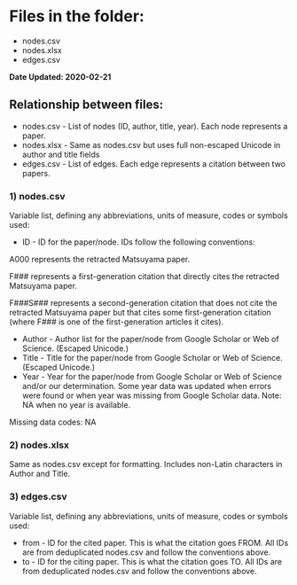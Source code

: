# Files in the folder:
* nodes.csv
* nodes.xlsx
* edges.csv

**Date Updated: 2020-02-21**

## Relationship between files:
* nodes.csv - List of nodes (ID, author, title, year). Each node represents a paper.
* nodes.xlsx - Same as nodes.csv but uses full non-escaped Unicode in author and title fields
* edges.csv - List of edges. Each edge represents a citation between two papers.
  
### 1) nodes.csv 

Variable list, defining any abbreviations, units of measure, codes or symbols used:

* ID - ID for the paper/node. IDs follow the following conventions:

A000 represents the retracted Matsuyama paper.

F### represents a first-generation citation that directly cites the retracted Matsuyama paper.

F###S### represents a second-generation citation that does not cite the retracted Matsuyama paper but that cites some first-generation citation (where F### is one of the first-generation articles it cites).

* Author - Author list for the paper/node from Google Scholar or Web of Science. (Escaped Unicode.)
* Title - Title for the paper/node from Google Scholar or Web of Science. (Escaped Unicode.)
* Year - Year for the paper/node from Google Scholar or Web of Science and/or our determination. Some year data was updated when errors were found or when year was missing from Google Scholar data. Note: NA when no year is available.

Missing data codes: NA

### 2) nodes.xlsx

Same as nodes.csv except for formatting. Includes non-Latin characters in Author and Title.

### 3) edges.csv

Variable list, defining any abbreviations, units of measure, codes or symbols used:

* from - ID for the cited paper. This is what the citation goes FROM. All IDs are from deduplicated nodes.csv and follow the conventions above.
* to - ID for the citing paper. This is what the citation goes TO. All IDs are from deduplicated nodes.csv and follow the conventions above.

